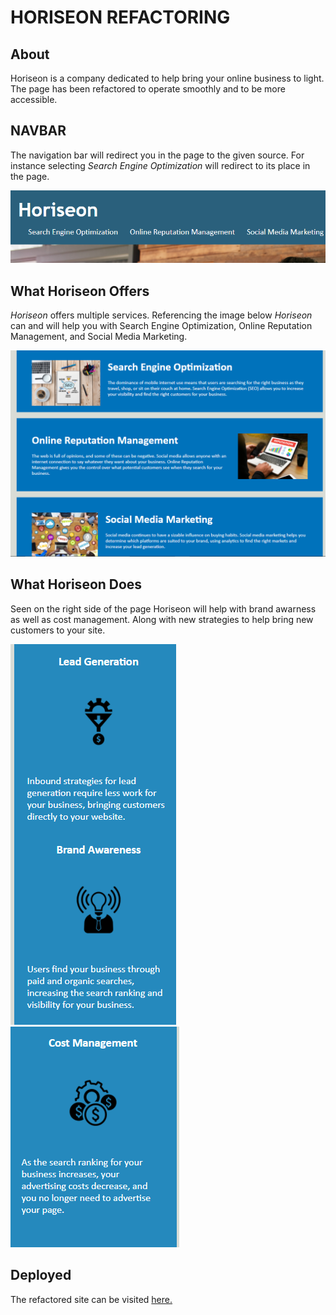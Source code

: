 # <strong>HORISEON REFACTORING</strong>

## **About**
Horiseon is a company dedicated to help bring your online business to light. The page has been refactored
to operate smoothly and to be more accessible.

## **NAVBAR**
The navigation bar will redirect you in the page to the given source. For instance selecting *Search Engine Optimization* will redirect to its place in the page. 

![NavBar](https://github.com/KrystopherQ/Horisean-Refactoring/blob/main/assets/images/navbar.png)


## **What Horiseon Offers**

*Horiseon* offers multiple services. Referencing the image below *Horiseon* can and will help you with 
Search Engine Optimization, Online Reputation Management, and Social Media Marketing.

![Redir](https://github.com/KrystopherQ/Horisean-Refactoring/blob/main/assets/images/redir.png)

## **What Horiseon Does**

Seen on the right side of the page Horiseon will help with brand awarness as well as cost management. Along with new strategies to help bring new customers to your site.

![LeadBr](https://github.com/KrystopherQ/Horisean-Refactoring/blob/main/assets/images/lgba.png)
![CM](https://github.com/KrystopherQ/Horisean-Refactoring/blob/main/assets/images/cm.png)

## Deployed

The refactored site can be visited [here.](https://krystopherq.github.io/Horisean-Refactoring/)
